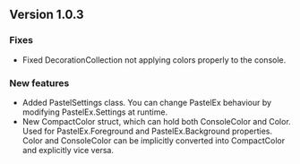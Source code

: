 ## Version 1.0.3
### Fixes
- Fixed DecorationCollection not applying colors properly to the console.
### New features
- Added PastelSettings class. You can change PastelEx behaviour by modifying PastelEx.Settings at runtime.
- New CompactColor struct, which can hold both ConsoleColor and Color. Used for PastelEx.Foreground and PastelEx.Background properties. Color and ConsoleColor can be implicitly converted into CompactColor and explicitly vice versa.